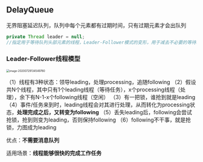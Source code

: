 ## DelayQueue

无界阻塞延迟队列，队列中每个元素都有过期时间，只有过期元素才会出队列

```java
private Thread leader = null;
//指定用于等待队列头部元素的线程，Leader-Follower模式的变形，用于减去不必要的等待时间。每当队列的头替换为具有更早到期时间的元素时，领导者字段就会被重置为null，从而使字段无效，并且会唤醒等待线程。
```





### Leader-Follower线程模型

<img src="/Users/cty/Library/Application Support/typora-user-images/image-20200729134549760.png" alt="image-20200729134549760" style="zoom:50%;" />

（1）线程有3种状态：领导leading，处理processing，追随following
（2）假设共N个线程，其中只有1个leading线程（等待任务），x个processing线程（处理），余下有N-1-x个following线程（空闲）
（3）有一把锁，谁抢到就是leading
（4）事件/任务来到时，leading线程会对其进行处理，从而转化为processing状态，**处理完成之后，又转变为following**
（5）丢失leading后，following会尝试抢锁，抢到则变为leading，否则保持following
（6）following不干事，就是抢锁，力图成为leading

优点：**不需要消息队列**

适用场景：**线程能够很快的完成工作任务**

